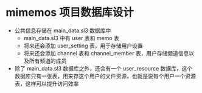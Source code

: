 # mimemos 项目数据库设计

- 公共信息存储在 main_data.sl3 数据库中
    - main_data.sl3 中有 user 表和 memo 表
    - 将来还会添加 user_setting 表，用于存储用户设置
    - 将来还会添加 channel 表和 channel_member 表，用户存储频道信息以及所有频道的成员
- 除了 main_data.sl3 数据库之外，还会有一个 user_resource 数据库，这个数据库只有一张表，用来存这个用户的文件资源，也就是说每个用户一个资源表，这样可以提升访问效率